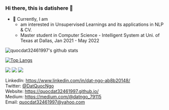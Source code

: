 ### Hi there, this is datishere 👋

- 🔭 Currently, I am
  * am interested in Unsupervised Learnings and its applications in NLP & CV.
  * Master student in Computer Science - Intelligent System at Uni. of Texas at Dallas, Jan 2021 - May 2022
 
![quocdat32461997's github stats](https://github-readme-stats.vercel.app/api?username=quocdat32461997&show_icons=true&theme=radical&count_private=true)

[![Top Langs](https://github-readme-stats.vercel.app/api/top-langs/?username=quocdat32461997)](https://github.com/anuraghazra/github-readme-stats)

![](https://img.shields.io/badge/-Python-informational?logo=Python&color=9F9393)
![](https://img.shields.io/badge/-TensorFlow-informational?logo=TensorFlow&color=F2EFEF)
![](https://img.shields.io/badge/-PyTorch-informational?logo=AWS&color=FFCCCC)

LinkedIn: https://www.linkedin.com/in/dat-ngo-ab8b20148/ \
Twitter: [@DatQuocNgo](https://twitter.com/DatQuocNgo) \
Website: https://quocdat32461997.github.io/ \
Medium: https://medium.com/@datngo_79115 \
Email: quocdat32461997@yahoo.com
